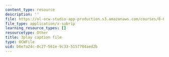 ```yaml
---
content_type: resource
description: ''
file: https://ol-ocw-studio-app-production.s3.amazonaws.com/courses/8-01sc-classical-mechanics-fall-2016/b6e7a24c0c27561e9c335157784aed2b_bHocXJ4rv5g.vtt
file_type: application/x-subrip
learning_resource_types: []
resourcetype: Other
title: 3play caption file
type: OCWFile
uid: b6e7a24c-0c27-561e-9c33-5157784aed2b
---
```

